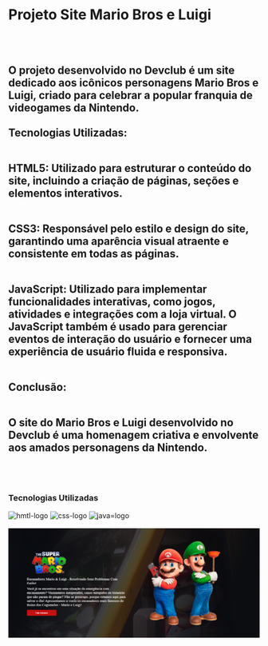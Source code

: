<h1> Projeto Site Mario Bros e Luigi</h1>
<br>
<br>
<h2>O projeto desenvolvido no Devclub é um site dedicado aos icônicos personagens Mario Bros e Luigi, criado para celebrar a popular franquia de videogames da Nintendo.  <br><br>
Tecnologias Utilizadas: <br><br>

HTML5: Utilizado para estruturar o conteúdo do site, incluindo a criação de páginas, seções e elementos interativos. <br><br>

CSS3: Responsável pelo estilo e design do site, garantindo uma aparência visual atraente e consistente em todas as páginas. <br><br>

JavaScript: Utilizado para implementar funcionalidades interativas, como jogos, atividades e integrações com a loja virtual. O JavaScript também é usado para gerenciar eventos de interação do usuário e fornecer uma experiência de usuário fluida e responsiva.<br><br>

Conclusão: <br><br>

O site do Mario Bros e Luigi desenvolvido no Devclub é uma homenagem criativa e envolvente aos amados personagens da Nintendo.  </h2>
  <br>
<br>
  <h3> Tecnologias Utilizadas </h3>
    <img src="https://img.shields.io/badge/HTML5-E34F26?style=for-the-badge&logo=html5&logoColor=white" alt="hmtl-logo"> 
    <img src="https://img.shields.io/badge/CSS3-1572B6?style=for-the-badge&logo=css3&logoColor=white" alt="css-logo">
    <img src="https://img.shields.io/badge/JavaScript-323330?style=for-the-badge&logo=javascript&logoColor=F7DF1E" alt="java=logo">
 <br>
<br>
<img src="./img/foto-mario-bros.png">
